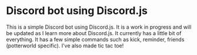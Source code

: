 # Discord bot using Discord.js

This is a simple Discord bot using Discord.js. It is a work in progress and will be updated as I learn more about Discord.js.
It currently has a little bit of everything. It has a few simple commands such as kick, reminder, friends (potterworld specific).
I've also made tic tac toe!